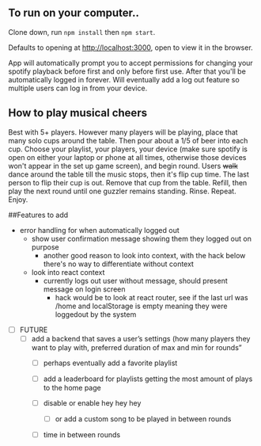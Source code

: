 
## To run on your computer..

Clone down, run `npm install` then `npm start`.

Defaults to opening at [http://localhost:3000](http://localhost:3000), open to view it in the browser.

App will automatically prompt you to accept permissions for changing your spotify playback before first and only before first use. After that you'll be automatically logged in forever. Will eventually add a log out feature so multiple users can log in from your device. 

## How to play musical cheers
Best with 5+ players. However many players will be playing, place that many solo cups around the table. Then pour about a 1/5 of beer into each cup. Choose your playlist, your players, your device (make sure spotify is open on either your laptop or phone at all times, otherwise those devices won't appear in the set up game screen), and begin round. Users ~~walk~~ dance around the table till the music stops, then it's flip cup time. The last person to flip their cup is out. Remove that cup from the table. Refill, then play the next round until one guzzler remains standing. Rinse. Repeat. Enjoy.

##Features to add
- error handling for when automatically logged out
    - show user confirmation message showing them they logged out on purpose
        - another good reason to look into context, with the hack below there's no way to differentiate without context
    - look into react context
        - currently logs out user without message, should present message on login screen
            - hack would be to look at react router, see if the last url was /home and localStorage is empty meaning they were loggedout by the system
- [ ] FUTURE
    - [ ] add a backend that saves a user’s settings (how many players they want to play with, preferred duration of max and min for rounds”
        - [ ] perhaps eventually add a favorite playlist
        - [ ] add a leaderboard for playlists getting the most amount of plays to the home page
        - [ ] disable or enable hey hey hey
            - [ ] or add a custom song to be played in between rounds
        - [ ] time in between rounds


